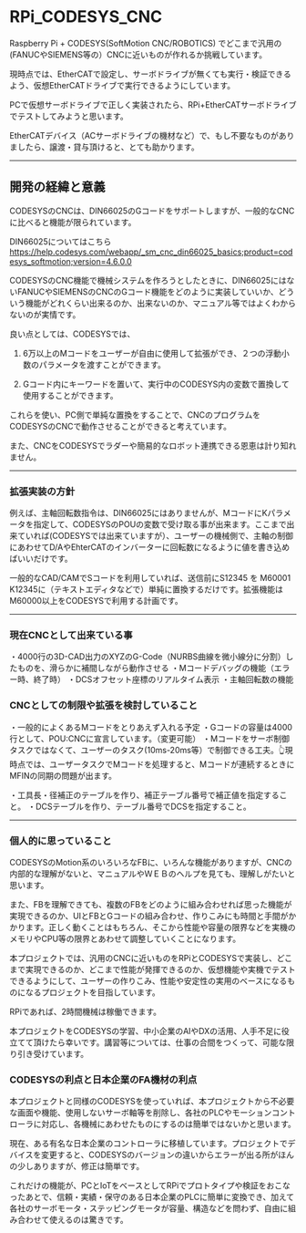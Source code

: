 # RPi_CODESYS_CNC

Raspberry Pi + CODESYS(SoftMotion CNC/ROBOTICS) でどこまで汎用の(FANUCやSIEMENS等の）CNCに近いものが作れるか挑戦しています。

現時点では、EtherCATで設定し、サーボドライブが無くても実行・検証できるよう、仮想EtherCATドライブで実行できるようにしています。

PCで仮想サーボドライブで正しく実装されたら、RPi+EtherCATサーボドライブでテストしてみようと思います。

EtherCATデバイス（ACサーボドライブの機材など）で、もし不要なものがありましたら、譲渡・貸与頂けると、とても助かります。

---

## 開発の経緯と意義

CODESYSのCNCは、DIN66025のGコードをサポートしますが、一般的なCNCに比べると機能が限られています。

DIN66025についてはこちら
https://help.codesys.com/webapp/_sm_cnc_din66025_basics;product=codesys_softmotion;version=4.6.0.0

CODESYSのCNC機能で機械システムを作ろうとしたときに、DIN66025にはないFANUCやSIEMENSのCNCのGコード機能をどのように実装していいか、どういう機能がどれくらい出来るのか、出来ないのか、マニュアル等ではよくわからないのが実情です。

良い点としては、CODESYSでは、

1. 6万以上のMコードをユーザーが自由に使用して拡張ができ、２つの浮動小数のパラメータを渡すことができます。

2. Gコード内にキーワードを置いて、実行中のCODESYS内の変数で置換して使用することができます。

これらを使い、PC側で単純な置換をすることで、CNCのプログラムをCODESYSのCNCで動作させることができると考えています。

また、CNCをCODESYSでラダーや簡易的なロボット連携できる恩恵は計り知れません。


---

### 拡張実装の方針

例えば、主軸回転数指令は、DIN66025にはありませんが、MコードにKパラメータを指定して、CODESYSのPOUの変数で受け取る事が出来ます。ここまで出来ていれば(CODESYSでは出来ていますが）、ユーザーの機械側で、主軸の制御にあわせてD/AやEhterCATのインバーターに回転数になるように値を書き込めばいいだけです。

一般的なCAD/CAMでSコードを利用していれば、送信前にS12345 を M60001 K12345に（テキストエディタなどで）単純に置換するだけです。拡張機能はM60000以上をCODESYSで利用する計画です。


---

### 現在CNCとして出来ている事

・4000行の3D-CAD出力のXYZのG-Code（NURBS曲線を微小線分に分割）したものを、滑らかに補間しながら動作させる
・Mコードデバッグの機能（エラー時、終了時）
・DCSオフセット座標のリアルタイム表示
・主軸回転数の機能


### CNCとしての制限や拡張を検討していること

・一般的によくあるMコードをとりあえず入れる予定
・Gコードの容量は4000行として、POU:CNCに宣言しています。（変更可能）
・Mコードをサーボ制御タスクではなくて、ユーザーのタスク(10ms-20ms等）で制御できる工夫。👆現時点では、ユーザータスクでMコードを処理すると、Mコードが連続するときにMFINの同期の問題が出ます。

・工具長・径補正のテーブルを作り、補正テーブル番号で補正値を指定すること。
・DCSテーブルを作り、テーブル番号でDCSを指定すること。


---

### 個人的に思っていること

CODESYSのMotion系のいろいろなFBに、いろんな機能がありますが、CNCの内部的な理解がないと、マニュアルやＷＥＢのヘルプを見ても、理解しがたいと思います。

また、FBを理解できても、複数のFBをどのように組み合わせれば思った機能が実現できるのか、UIとFBとGコードの組み合わせ、作りこみにも時間と手間がかかります。正しく動くことはもちろん、そこから性能や容量の限界などを実機のメモリやCPU等の限界とあわせて調整していくことになります。

本プロジェクトでは、汎用のCNCに近いものをRPiとCODESYSで実装し、どこまで実現できるのか、どこまで性能が発揮できるのか、仮想機能や実機でテストできるようにして、ユーザーの作りこみ、性能や安定性の実用のベースになるものになるプロジェクトを目指しています。

RPiであれば、2時間機械は稼働できます。

本プロジェクトをCODESYSの学習、中小企業のAIやDXの活用、人手不足に役立てて頂けたら幸いです。講習等については、仕事の合間をつくって、可能な限り引き受けています。

### CODESYSの利点と日本企業のFA機材の利点

本プロジェクトと同様のCODESYSを使っていれば、本プロジェクトから不必要な画面や機能、使用しないサーボ軸等を削除し、各社のPLCやモーションコントローラに対応し、各機械にあわせたものにするのは簡単ではないかと思います。

現在、ある有名な日本企業のコントローラに移植しています。プロジェクトでデバイスを変更すると、CODESYSのバージョンの違いからエラーが出る所がほんの少しありますが、修正は簡単です。

これだけの機能が、PCとIoTをベースとしてRPiでプロトタイプや検証をおこなったあとで、信頼・実績・保守のある日本企業のPLCに簡単に変換でき、加えて各社のサーボモータ・ステッピングモータが容量、構造などを問わず、自由に組み合わせて使えるのは驚きです。

